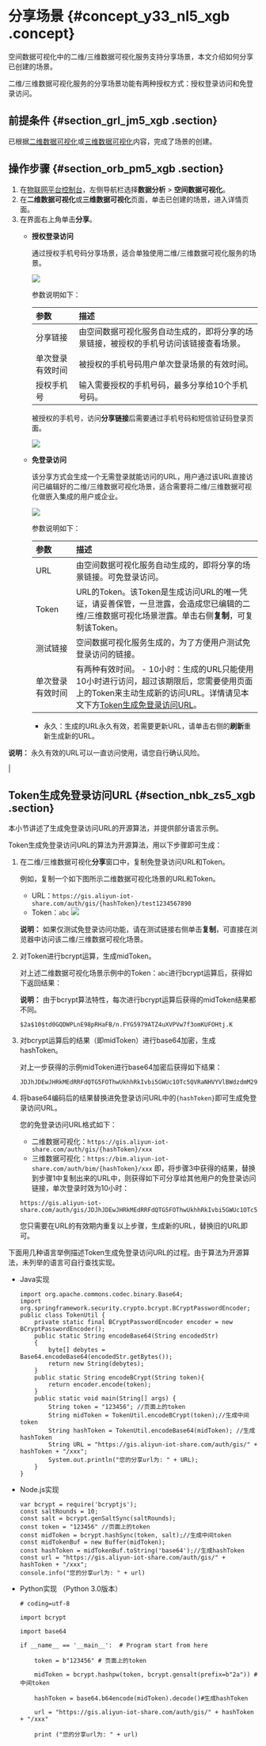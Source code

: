 # 分享场景 {#concept_y33_nl5_xgb .concept}

空间数据可视化中的二维/三维数据可视化服务支持分享场景，本文介绍如何分享已创建的场景。

二维/三维数据可视化服务的分享场景功能有两种授权方式：授权登录访问和免登录访问。

## 前提条件 {#section_grl_jm5_xgb .section}

已根据[二维数据可视化](cn.zh-CN/空间数据可视化/二维数据可视化/场景创建.md#)或[三维数据可视化](cn.zh-CN/空间数据可视化/三维数据可视化.md#)内容，完成了场景的创建。

## 操作步骤 {#section_orb_pm5_xgb .section}

1.  在[物联网平台控制台](https://iot.console.aliyun.com/)，左侧导航栏选择**数据分析** \> **空间数据可视化**。
2.  在**二维数据可视化**或**三维数据可视化**页面，单击已创建的场景，进入详情页面。
3.  在界面右上角单击**分享**。
    -   **授权登录访问** 

        通过授权手机号码分享场景，适合单独使用二维/三维数据可视化服务的场景。

        ![](http://static-aliyun-doc.oss-cn-hangzhou.aliyuncs.com/assets/img/155553/156592367344107_zh-CN.png)

        参数说明如下：

        |参数|描述|
        |:-|:-|
        |分享链接|由空间数据可视化服务自动生成的，即将分享的场景链接，被授权的手机号访问该链接查看场景。|
        |单次登录有效时间|被授权的手机号码用户单次登录场景的有效时间。|
        |授权手机号|输入需要授权的手机号码，最多分享给10个手机号码。|

        被授权的手机号，访问**分享链接**后需要通过手机号码和短信验证码登录页面。

        ![](http://static-aliyun-doc.oss-cn-hangzhou.aliyuncs.com/assets/img/155553/156592367444109_zh-CN.png)

    -   **免登录访问** 

        该分享方式会生成一个无需登录就能访问的URL，用户通过该URL直接访问已编辑好的二维/三维数据可视化场景，适合需要将二维/三维数据可视化做嵌入集成的用户或企业。

        ![](http://static-aliyun-doc.oss-cn-hangzhou.aliyuncs.com/assets/img/155553/156592367444110_zh-CN.png)

        参数说明如下：

        |参数|描述|
        |:-|:-|
        |URL|由空间数据可视化服务自动生成的，即将分享的场景链接。可免登录访问。|
        |Token|URL的Token。该Token是生成访问URL的唯一凭证，请妥善保管，一旦泄露，会造成您已编辑的二维/三维数据可视化场景泄露。单击右侧**复制**，可复制该Token。|
        |测试链接|空间数据可视化服务生成的，为了方便用户测试免登录访问的链接。|
        |单次登录有效时间|有两种有效时间。         -   10小时：生成的URL只能使用10小时进行访问，超过该期限后，您需要使用页面上的Token来主动生成新的访问URL。详情请见本文下方[Token生成免登录访问URL](#)。
        -   永久：生成的URL永久有效，若需要更新URL，请单击右侧的**刷新**重新生成新的URL。

**说明：** 永久有效的URL可以一直访问使用，请您自行确认风险。

 |


## Token生成免登录访问URL {#section_nbk_zs5_xgb .section}

本小节讲述了生成免登录访问URL的开源算法，并提供部分语言示例。

Token生成免登录访问URL的算法为开源算法，用以下步骤即可生成：

1.  在二维/三维数据可视化**分享**窗口中，复制免登录访问URL和Token。

    例如，复制一个如下图所示二维数据可视化场景的URL和Token。

    -   URL：`https://gis.aliyun-iot-share.com/auth/gis/{hashToken}/test1234567890`
    -   Token：`abc`
    ![](http://static-aliyun-doc.oss-cn-hangzhou.aliyuncs.com/assets/img/155553/156592367444111_zh-CN.png)

    **说明：** 如果仅测试免登录访问功能，请在测试链接右侧单击**复制**，可直接在浏览器中访问该二维/三维数据可视化场景。

2.  对Token进行bcrypt运算，生成midToken。

    对上述二维数据可视化场景示例中的Token：`abc`进行bcrypt运算后，获得如下返回结果：

    **说明：** 由于bcrypt算法特性，每次进行bcrypt运算后获得的midToken结果都不同。

    ``` {#codeblock_5k2_4tc_0jo}
    $2a$10$td0GQDWPLnE98pRHaFB/n.FYG5979ATZ4uXVPVw7f3omKUFOHtj.K
    ```

3.  对bcrypt运算后的结果（即midToken）进行base64加密，生成hashToken。

    对上一步获得的示例midToken进行base64加密后获得如下结果：

    ``` {#codeblock_y22_rdz_bkv}
    JDJhJDEwJHRkMEdRRFdQTG5FOThwUkhhRkIvbi5GWUc1OTc5QVRaNHVYVlBWdzdmM29tS1VGT0h0ai5L
    ```

4.  将base64编码后的结果替换进免登录访问URL中的`{hashToken}`即可生成免登录访问URL。

    您的免登录访问URL格式如下：

    -   二维数据可视化：`https://gis.aliyun-iot-share.com/auth/gis/{hashToken}/xxx`
    -   三维数据可视化：`https://bim.aliyun-iot-share.com/auth/bim/{hashToken}/xxx`
    即，将步骤3中获得的结果，替换到步骤1中复制出来的URL中，则获得如下可分享给其他用户的免登录访问链接，单次登录时效为10小时：

    ``` {#codeblock_lho_605_k70}
    https://gis.aliyun-iot-share.com/auth/gis/JDJhJDEwJHRkMEdRRFdQTG5FOThwUkhhRkIvbi5GWUc1OTc5QVRaNHVYVlBWdzdmM29tS1VGT0h0ai5L/test1234567890
    ```

    您只需要在URL的有效期内重复以上步骤，生成新的URL，替换旧的URL即可。


下面用几种语言举例描述Token生成免登录访问URL的过程。由于算法为开源算法，未列举的语言可自行查找实现。

-   Java实现

    ``` {#codeblock_43b_576_b95}
    import org.apache.commons.codec.binary.Base64;
    import org.springframework.security.crypto.bcrypt.BCryptPasswordEncoder;
    public class TokenUtil {
        private static final BCryptPasswordEncoder encoder = new BCryptPasswordEncoder();
        public static String encodeBase64(String encodedStr)
        {
            byte[] debytes = Base64.encodeBase64(encodedStr.getBytes());
            return new String(debytes);
        }
        public static String encodeBCrypt(String token){
            return encoder.encode(token);
        }
        public static void main(String[] args) {
            String token = "123456"; //页面上的token
            String midToken = TokenUtil.encodeBCrypt(token);//生成中间token
            String hashToken = TokenUtil.encodeBase64(midToken); //生成hashToken
            String URL = "https://gis.aliyun-iot-share.com/auth/gis/" + hashToken + "/xxx";
            System.out.println("您的分享url为: " + URL);
        }
    }
    ```

-   Node.js实现

    ``` {#codeblock_p2m_hv0_fsh}
    var bcrypt = require('bcryptjs');
    const saltRounds = 10;
    const salt = bcrypt.genSaltSync(saltRounds);
    const token = "123456" //页面上的token
    const midToken = bcrypt.hashSync(token, salt);//生成中间token
    const midTokenBuf = new Buffer(midToken);
    const hashToken = midTokenBuf.toString('base64');//生成hashToken
    const url = "https://gis.aliyun-iot-share.com/auth/gis/" + hashToken + "/xxx";
    console.info("您的分享url为: " + url)
    ```

-   Python实现 （Python 3.0版本）

    ``` {#codeblock_axm_8kp_itz}
    # coding=utf-8
    
    import bcrypt
    
    import base64
    
    if __name__ == '__main__':  # Program start from here
    
        token = b"123456" # 页面上的token
    
        midToken = bcrypt.hashpw(token, bcrypt.gensalt(prefix=b"2a")) # 中间token
    
        hashToken = base64.b64encode(midToken).decode()#生成hashToken
    
        url = "https://gis.aliyun-iot-share.com/auth/gis/" + hashToken + "/xxx"
    
        print ("您的分享url为: " + url)
    ```


